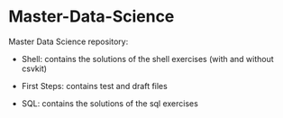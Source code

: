 # Master-Data-Science

Master Data Science repository:

- Shell: contains the solutions of the shell exercises (with and without csvkit)

- First Steps: contains test and draft files

- SQL: contains the solutions of the sql exercises
